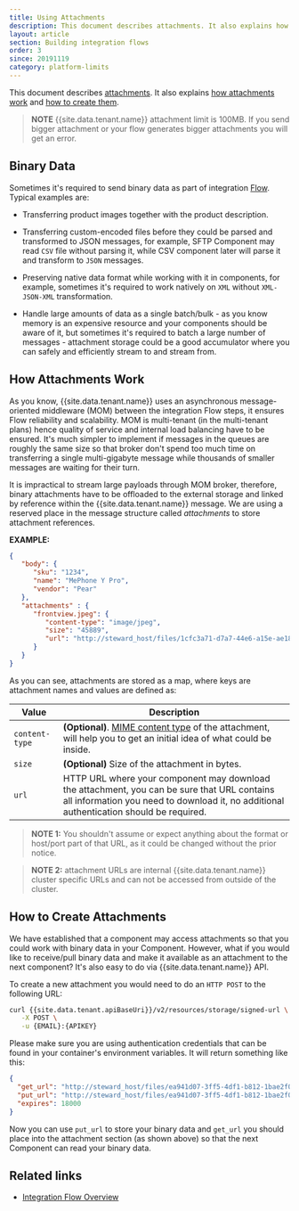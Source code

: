 ```yaml
---
title: Using Attachments
description: This document describes attachments. It also explains how attachments work and how to create them.
layout: article
section: Building integration flows
order: 3
since: 20191119
category: platform-limits
---
```


This document describes [attachments](#binary-data). It also explains
[how attachments work](#how-attachments-work) and [how to create them](#how-to-create-attachments).

> **NOTE** {{site.data.tenant.name}} attachment limit is 100MB. If you send bigger
> attachment or your flow generates bigger attachments you will get an error.

## Binary Data

Sometimes it's required to send binary data as part of integration
[Flow](/getting-started/integration-flow.html). Typical examples are:

-   Transferring product images together with the product description.

-   Transferring custom-encoded files before they could be parsed and transformed to JSON messages, for example, SFTP Component may read `CSV` file without parsing it, while CSV component later will parse it and transform to `JSON` messages.

-   Preserving native data format while working with it in components, for example, sometimes it's required to work natively on `XML` without `XML-JSON-XML` transformation.

-   Handle large amounts of data as a single batch/bulk - as you know memory is an expensive resource and your components should be aware of it, but sometimes it's required to batch a large number of messages - attachment storage could be a good accumulator where you can safely and efficiently stream to and stream from.


## How Attachments Work

As you know, {{site.data.tenant.name}} uses an asynchronous message-oriented
middleware (MOM) between the integration Flow steps, it ensures Flow reliability
and scalability. MOM is multi-tenant (in the multi-tenant plans) hence quality
of service and internal load balancing have to be ensured. It's much simpler to
implement if messages in the queues are roughly the same size so that broker don't
spend too much time on transferring a single multi-gigabyte message while thousands
of smaller messages are waiting for their turn.

It is impractical to stream large payloads through MOM broker, therefore,
binary attachments have to be offloaded to the external storage and linked by
reference within the {{site.data.tenant.name}} message. We are using a reserved
place in the message structure called *attachments* to store attachment references.

**EXAMPLE:**

```json
{
   "body": {
      "sku": "1234",
      "name": "MePhone Y Pro",
      "vendor": "Pear"
   },
   "attachments" : {
      "frontview.jpeg": {
         "content-type": "image/jpeg",
         "size": "45889",
         "url": "http://steward_host/files/1cfc3a71-d7a7-44e6-a15e-ae18860d537c"
      }
   }
}
```

As you can see, attachments are stored as a map, where keys are attachment names
and values are defined as:

| Value                             | Description                   |
|-------------------------------------|---------------------------------|
| `content-type` | **(Optional)**. [MIME content type](https://en.wikipedia.org/wiki/Media_type) of the attachment, will help you to get an initial idea of what could be inside. |
| `size`         | **(Optional)** Size of the attachment in bytes. |
| `url`          | HTTP URL where your component may download the attachment, you can be sure that URL contains all information you need to download it, no additional authentication should be required. |

>**NOTE 1:** You shouldn't assume or expect anything about the format or host/port
part of that URL, as it could be changed without the prior notice.

>**NOTE 2:** attachment URLs are internal {{site.data.tenant.name}} cluster specific
URLs and can not be accessed from outside of the cluster.

## How to Create Attachments

We have established that a component may access attachments so that you could
work with binary data in your Component. However, what if you would like to
receive/pull binary data and make it available as an attachment to the next component?
It's also easy to do via {{site.data.tenant.name}} API.

To create a new attachment you would need to do an `HTTP POST` to the following URL:

```sh
curl {{site.data.tenant.apiBaseUri}}/v2/resources/storage/signed-url \
   -X POST \
   -u {EMAIL}:{APIKEY}
```

Please make sure you are using authentication credentials that can be found in
your container's environment variables. It will return something like this:

```json
{
  "get_url": "http://steward_host/files/ea941d07-3ff5-4df1-b812-1bae2f0b9c36",
  "put_url": "http://steward_host/files/ea941d07-3ff5-4df1-b812-1bae2f0b9c36",
  "expires": 18000
}
```

Now you can use `put_url` to store your binary data and `get_url` you should
place into the attachment section (as shown above) so that the next Component
can read your binary data.

## Related links

- [Integration Flow Overview](/getting-started/integration-flow.html)

